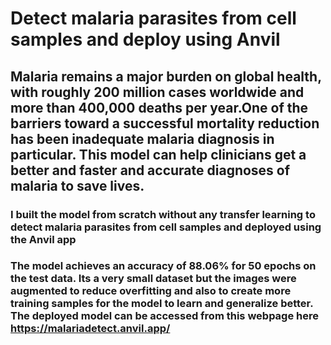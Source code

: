 # Detect malaria parasites from cell samples and deploy using Anvil
## Malaria remains a major burden on global health, with roughly 200 million cases worldwide and more than 400,000 deaths per year.One of the barriers toward a successful mortality reduction has been inadequate malaria diagnosis in particular. This model can help clinicians get a better and faster and accurate diagnoses of malaria to save lives.
### I built the model from scratch without any transfer learning to detect malaria parasites from cell samples and deployed using the Anvil app
### The model achieves an accuracy of 88.06% for 50 epochs on the test data. Its a very small dataset but the images were augmented to reduce overfitting and also to create more training samples for the model to learn and generalize better. The deployed model can be accessed from this webpage here https://malariadetect.anvil.app/ 



